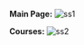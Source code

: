   **Main Page:**
![ss1](https://github.com/NavyaSrivas/College_Website/assets/138609096/f216d73e-9a16-4e5f-94b1-5e0c580c01c9)

  **Courses:**
![ss2](https://github.com/NavyaSrivas/College_Website/assets/138609096/ed2467ec-7417-4832-8a9f-773047d6b214)

